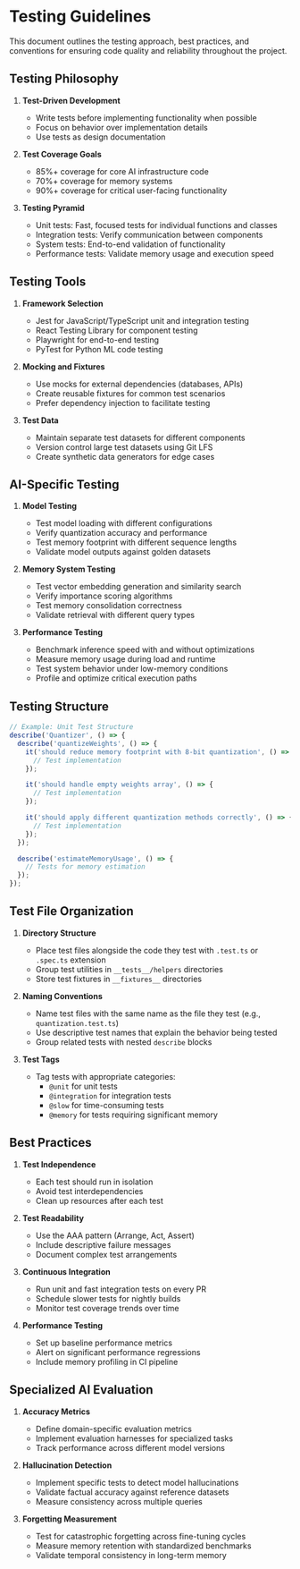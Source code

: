 # Testing Guidelines

This document outlines the testing approach, best practices, and conventions for ensuring code quality and reliability throughout the project.

## Testing Philosophy

1. **Test-Driven Development**
   - Write tests before implementing functionality when possible
   - Focus on behavior over implementation details
   - Use tests as design documentation

2. **Test Coverage Goals**
   - 85%+ coverage for core AI infrastructure code
   - 70%+ coverage for memory systems
   - 90%+ coverage for critical user-facing functionality

3. **Testing Pyramid**
   - Unit tests: Fast, focused tests for individual functions and classes
   - Integration tests: Verify communication between components
   - System tests: End-to-end validation of functionality
   - Performance tests: Validate memory usage and execution speed

## Testing Tools

1. **Framework Selection**
   - Jest for JavaScript/TypeScript unit and integration testing
   - React Testing Library for component testing
   - Playwright for end-to-end testing
   - PyTest for Python ML code testing

2. **Mocking and Fixtures**
   - Use mocks for external dependencies (databases, APIs)
   - Create reusable fixtures for common test scenarios
   - Prefer dependency injection to facilitate testing

3. **Test Data**
   - Maintain separate test datasets for different components
   - Version control large test datasets using Git LFS
   - Create synthetic data generators for edge cases

## AI-Specific Testing

1. **Model Testing**
   - Test model loading with different configurations
   - Verify quantization accuracy and performance
   - Test memory footprint with different sequence lengths
   - Validate model outputs against golden datasets

2. **Memory System Testing**
   - Test vector embedding generation and similarity search
   - Verify importance scoring algorithms
   - Test memory consolidation correctness
   - Validate retrieval with different query types

3. **Performance Testing**
   - Benchmark inference speed with and without optimizations
   - Measure memory usage during load and runtime
   - Test system behavior under low-memory conditions
   - Profile and optimize critical execution paths

## Testing Structure

```typescript
// Example: Unit Test Structure
describe('Quantizer', () => {
  describe('quantizeWeights', () => {
    it('should reduce memory footprint with 8-bit quantization', () => {
      // Test implementation
    });

    it('should handle empty weights array', () => {
      // Test implementation
    });

    it('should apply different quantization methods correctly', () => {
      // Test implementation
    });
  });

  describe('estimateMemoryUsage', () => {
    // Tests for memory estimation
  });
});
```

## Test File Organization

1. **Directory Structure**
   - Place test files alongside the code they test with `.test.ts` or `.spec.ts` extension
   - Group test utilities in `__tests__/helpers` directories
   - Store test fixtures in `__fixtures__` directories

2. **Naming Conventions**
   - Name test files with the same name as the file they test (e.g., `quantization.test.ts`)
   - Use descriptive test names that explain the behavior being tested
   - Group related tests with nested `describe` blocks

3. **Test Tags**
   - Tag tests with appropriate categories:
     - `@unit` for unit tests
     - `@integration` for integration tests
     - `@slow` for time-consuming tests
     - `@memory` for tests requiring significant memory

## Best Practices

1. **Test Independence**
   - Each test should run in isolation
   - Avoid test interdependencies
   - Clean up resources after each test

2. **Test Readability**
   - Use the AAA pattern (Arrange, Act, Assert)
   - Include descriptive failure messages
   - Document complex test arrangements

3. **Continuous Integration**
   - Run unit and fast integration tests on every PR
   - Schedule slower tests for nightly builds
   - Monitor test coverage trends over time

4. **Performance Testing**
   - Set up baseline performance metrics
   - Alert on significant performance regressions
   - Include memory profiling in CI pipeline

## Specialized AI Evaluation

1. **Accuracy Metrics**
   - Define domain-specific evaluation metrics
   - Implement evaluation harnesses for specialized tasks
   - Track performance across different model versions

2. **Hallucination Detection**
   - Implement specific tests to detect model hallucinations
   - Validate factual accuracy against reference datasets
   - Measure consistency across multiple queries

3. **Forgetting Measurement**
   - Test for catastrophic forgetting across fine-tuning cycles
   - Measure memory retention with standardized benchmarks
   - Validate temporal consistency in long-term memory 